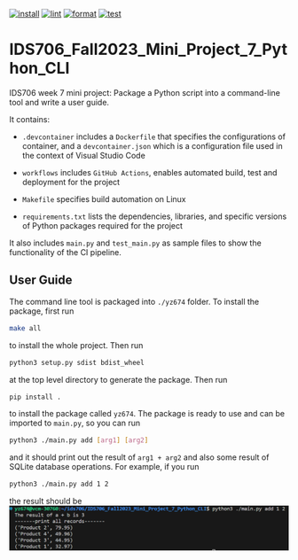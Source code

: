 [![install](https://github.com/yuchenz427/IDS706-Python-Template/actions/workflows/install.yml/badge.svg)](https://github.com/yuchenz427/IDS706-Python-Template/actions/workflows/install.yml)
[![lint](https://github.com/yuchenz427/IDS706-Python-Template/actions/workflows/lint.yml/badge.svg)](https://github.com/yuchenz427/IDS706-Python-Template/actions/workflows/lint.yml)
[![format](https://github.com/yuchenz427/IDS706-Python-Template/actions/workflows/format.yml/badge.svg)](https://github.com/yuchenz427/IDS706-Python-Template/actions/workflows/format.yml)
[![test](https://github.com/yuchenz427/IDS706-Python-Template/actions/workflows/test.yml/badge.svg)](https://github.com/yuchenz427/IDS706-Python-Template/actions/workflows/test.yml)
# IDS706_Fall2023_Mini_Project_7_Python_CLI

IDS706 week 7 mini project: Package a Python script into a command-line tool and write a user guide.

It contains:

- ``.devcontainer`` includes a `Dockerfile` that specifies the configurations of container, and a `devcontainer.json` which is a configuration file used in the context of Visual Studio Code

- ``workflows`` includes `GitHub Actions`, enables automated build, test and deployment for the project

- ``Makefile`` specifies build automation on Linux

- ``requirements.txt`` lists the dependencies, libraries, and specific versions of Python packages required for the project

It also includes ``main.py`` and ``test_main.py`` as sample files to show the functionality of the CI pipeline.

## User Guide

The command line tool is packaged into `./yz674` folder. To install the package, first run 
```bash
make all
```
to install the whole project. Then run 
```bash
python3 setup.py sdist bdist_wheel
```
at the top level directory to generate the package. Then run 
```bash
pip install .
```
to install the package called `yz674`. The package is ready to use and can be imported to `main.py`, so you can run 
```bash
python3 ./main.py add [arg1] [arg2]
```
and it should print out the result of `arg1 + arg2` and also some result of SQLite database operations. For example, if you run
```bash
python3 ./main.py add 1 2
```
the result should be <br>
![](demo_img/demo_img.png)
